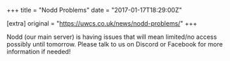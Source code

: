 +++
title = "Nodd Problems"
date = "2017-01-17T18:29:00Z"

[extra]
original = "https://uwcs.co.uk/news/nodd-problems/"
+++

Nodd (our main server) is having issues that will mean limited/no access possibly until tomorrow. Please talk to us on Discord or Facebook for more information if needed\!

